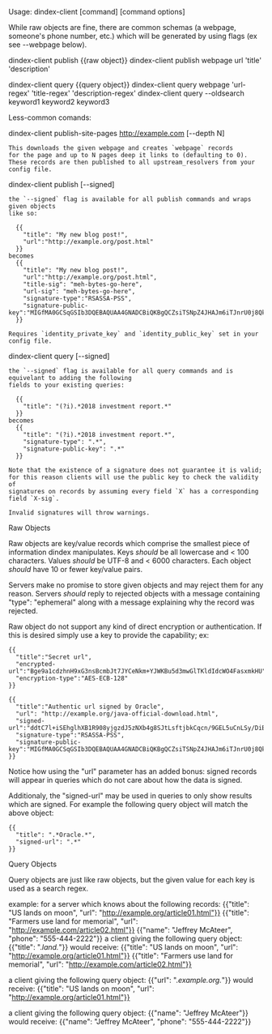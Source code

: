 Usage: dindex-client [command] [command options]

While raw objects are fine, there are common schemas (a webpage, someone's phone number, etc.)
which will be generated by using flags (ex see --webpage below).

  dindex-client publish {{raw object}}
  dindex-client publish webpage url 'title' 'description'

  dindex-client query {{query object}}
  dindex-client query webpage 'url-regex' 'title-regex' 'description-regex'
  dindex-client query --oldsearch keyword1 keyword2 keyword3

Less-common comands:

  dindex-client publish-site-pages http://example.com [--depth N]
  
    This downloads the given webpage and creates `webpage` records
    for the page and up to N pages deep it links to (defaulting to 0).
    These records are then published to all upstream_resolvers from your config file.

  dindex-client publish [--signed]
    
    the `--signed` flag is available for all publish commands and wraps given objects
    like so:
    
      {{
        "title": "My new blog post!",
        "url":"http://example.org/post.html"
      }}
    becomes
      {{
        "title": "My new blog post!",
        "url":"http://example.org/post.html",
        "title-sig": "meh-bytes-go-here",
        "url-sig": "meh-bytes-go-here",
        "signature-type":"RSASSA-PSS",
        "signature-public-key":"MIGfMA0GCSqGSIb3DQEBAQUAA4GNADCBiQKBgQCZsiTSNpZ4JHAJm6iTJnrU0j8QkvX8c8/x9aY5mpo9nYm+0IsXG0L9M+OYnzeN9nuiph6zAaG08nlJ7iCHUyGT5lebxuRFa6RiC6hpd5Q/9REi7xQbRBhlolI+Bw0itKkL43KHdtYff5164/rROSiYHnAy8W01b70wNy9G3uqOGQIDAQAB"
      }}
    
    Requires `identity_private_key` and `identity_public_key` set in your config file.
  
  dindex-client query [--signed]
    
    the `--signed` flag is available for all query commands and is equivelant to adding the following
    fields to your existing queries:
    
      {{
        "title": "(?i).*2018 investment report.*"
      }}
    becomes
      {{
        "title": "(?i).*2018 investment report.*",
        "signature-type": ".*",
        "signature-public-key": ".*"
      }}
  
    Note that the existence of a signature does not guarantee it is valid;
    for this reason clients will use the public key to check the validity of
    signatures on records by assuming every field `X` has a corresponding field `X-sig`.
    
    Invalid signatures will throw warnings.

Raw Objects

  Raw objects are key/value records which comprise the smallest piece of information dindex manipulates.
  Keys _should_ be all lowercase and < 100 characters.
  Values _should_ be UTF-8 and < 6000 characters.
  Each object _should_ have 10 or fewer key/value pairs.
  
  Servers make no promise to store given objects and may reject them for any reason.
  Servers _should_ reply to rejected objects with a message containing "type": "ephemeral" along with a message explaining why the record was rejected.
  
  Raw object do not support any kind of direct encryption or authentication.
  If this is desired simply use a key to provide the capability; ex:
  
    {{
      "title":"Secret url",
      "encrypted-url":"Bge9a1cdzhnH9xG3nsBcmbJt7JYCeNkm+YJWKBu5d3mwGlTKldIdcWO4FasxmkHU",
      "encryption-type":"AES-ECB-128"
    }}
  
    {{
      "title":"Authentic url signed by Oracle",
      "url": "http://example.org/java-official-download.html",
      "signed-url":"ddtC7l+iSEhglhXB1R908yjgzdJ5zNXb4g8SJtLsftjbkCqcn/9GEL5uCnLSy/DiB+TqjNWDNsDOUZBgg5Nj1wid4hPoKwGaEJjnghuStwUtt4G9UFDjB624CSBCulwj9jOsjARwWLeprkrWMrI+t5XD56ywc6ush4KN1V5PTzQ=",
      "signature-type":"RSASSA-PSS",
      "signature-public-key":"MIGfMA0GCSqGSIb3DQEBAQUAA4GNADCBiQKBgQCZsiTSNpZ4JHAJm6iTJnrU0j8QkvX8c8/x9aY5mpo9nYm+0IsXG0L9M+OYnzeN9nuiph6zAaG08nlJ7iCHUyGT5lebxuRFa6RiC6hpd5Q/9REi7xQbRBhlolI+Bw0itKkL43KHdtYff5164/rROSiYHnAy8W01b70wNy9G3uqOGQIDAQAB"
    }}
  
  Notice how using the "url" parameter has an added bonus: signed records will appear in
  queries which do not care about how the data is signed.
  
  Additionaly, the "signed-url" may be used in queries to only show results which are signed.
  For example the following query object will match the above object:
  
    {{
      "title": ".*Oracle.*",
      "signed-url": ".*"
    }}
  
  
Query Objects

  Query objects are just like raw objects, but the given value for each key is used as a search regex.
  
  example: for a server which knows about the following records:
     {{"title": "US lands on moon", "url": "http://example.org/article01.html"}}
     {{"title": "Farmers use land for memorial", "url": "http://example.com/article02.html"}}
     {{"name": "Jeffrey McAteer", "phone": "555-444-2222"}}
  a client giving the following query object:
     {{"title": ".*land.*"}}
  would receive:
     {{"title": "US lands on moon", "url": "http://example.org/article01.html"}}
     {{"title": "Farmers use land for memorial", "url": "http://example.com/article02.html"}}
  
  a client giving the following query object:
     {{"url": ".*example.org.*"}}
  would receive:
     {{"title": "US lands on moon", "url": "http://example.org/article01.html"}}
    
  a client giving the following query object:
     {{"name": "Jeffrey McAteer"}}
  would receive:
     {{"name": "Jeffrey McAteer", "phone": "555-444-2222"}}
